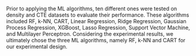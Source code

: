 Prior to applying the ML algorithms, ten different ones were tested on density and CTE datasets to evaluate their performance. 
These algorithms included RF, k-NN, CART, Linear Regression, Ridge Regression, Gaussian Process Regression, XGBoost, Lasso Regression, Support Vector Machine, and Multilayer Perceptron. 
Considering the experimental results, we ultimately chose the three ML algorithms, namely RF, k-NN and CART for our experimental design.
